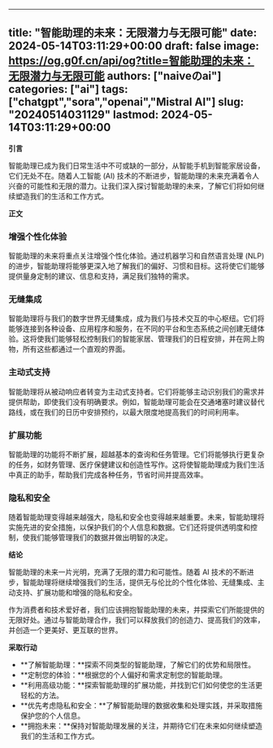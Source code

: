 
---
title: "智能助理的未来：无限潜力与无限可能"
date: 2024-05-14T03:11:29+00:00
draft: false
image: https://og.g0f.cn/api/og?title=智能助理的未来：无限潜力与无限可能
authors: ["naiveのai"]
categories: ["ai"]
tags: ["chatgpt","sora","openai","Mistral AI"]
slug: "20240514031129"
lastmod: 2024-05-14T03:11:29+00:00
---
**引言**

智能助理已成为我们日常生活中不可或缺的一部分，从智能手机到智能家居设备，它们无处不在。随着人工智能 (AI) 技术的不断进步，智能助理的未来充满着令人兴奋的可能性和无限的潜力。让我们深入探讨智能助理的未来，了解它们将如何继续塑造我们的生活和工作方式。

**正文**

### 增强个性化体验

智能助理的未来将重点关注增强个性化体验。通过机器学习和自然语言处理 (NLP) 的进步，智能助理将能够更深入地了解我们的偏好、习惯和目标。这将使它们能够提供量身定制的建议、信息和支持，满足我们独特的需求。

### 无缝集成

智能助理将与我们的数字世界无缝集成，成为我们与技术交互的中心枢纽。它们将能够连接到各种设备、应用程序和服务，在不同的平台和生态系统之间创建无缝体验。这将使我们能够轻松控制我们的智能家居、管理我们的日程安排，并在网上购物，所有这些都通过一个直观的界面。

### 主动式支持

智能助理将从被动响应者转变为主动式支持者。它们将能够主动识别我们的需求并提供帮助，即使我们没有明确要求。例如，智能助理可能会在交通堵塞时建议替代路线，或在我们的日历中安排预约，以最大限度地提高我们的时间利用率。

### 扩展功能

智能助理的功能将不断扩展，超越基本的查询和任务管理。它们将能够执行更复杂的任务，如财务管理、医疗保健建议和创造性写作。这将使智能助理成为我们生活中真正的助手，帮助我们完成各种任务，节省时间并提高效率。

### 隐私和安全

随着智能助理变得越来越强大，隐私和安全也变得越来越重要。未来，智能助理将实施先进的安全措施，以保护我们的个人信息和数据。它们还将提供透明度和控制，使我们能够管理我们的数据并做出明智的决定。

**结论**

智能助理的未来一片光明，充满了无限的潜力和可能性。随着 AI 技术的不断进步，智能助理将继续增强我们的生活，提供无与伦比的个性化体验、无缝集成、主动支持、扩展功能和增强的隐私和安全。

作为消费者和技术爱好者，我们应该拥抱智能助理的未来，并探索它们所能提供的无限好处。通过与智能助理合作，我们可以释放我们的创造力、提高我们的效率，并创造一个更美好、更互联的世界。

**采取行动**

* **了解智能助理：**探索不同类型的智能助理，了解它们的优势和局限性。
* **定制您的体验：**根据您的个人偏好和需求定制您的智能助理。
* **利用高级功能：**探索智能助理的扩展功能，并找到它们如何使您的生活更轻松的方法。
* **优先考虑隐私和安全：**了解智能助理的数据收集和处理实践，并采取措施保护您的个人信息。
* **拥抱未来：**保持对智能助理发展的关注，并期待它们在未来如何继续塑造我们的生活和工作方式。
